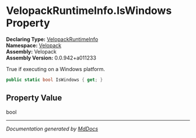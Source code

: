 ﻿<!--  
  <auto-generated>   
    The contents of this file were generated by a tool.  
    Changes to this file may be list if the file is regenerated  
  </auto-generated>   
-->

# VelopackRuntimeInfo.IsWindows Property

**Declaring Type:** [VelopackRuntimeInfo](../index.md)  
**Namespace:** [Velopack](../../index.md)  
**Assembly:** Velopack  
**Assembly Version:** 0.0.942+a011233

 True if executing on a Windows platform. 

```csharp
public static bool IsWindows { get; }
```

## Property Value

bool

___

*Documentation generated by [MdDocs](https://github.com/ap0llo/mddocs)*
